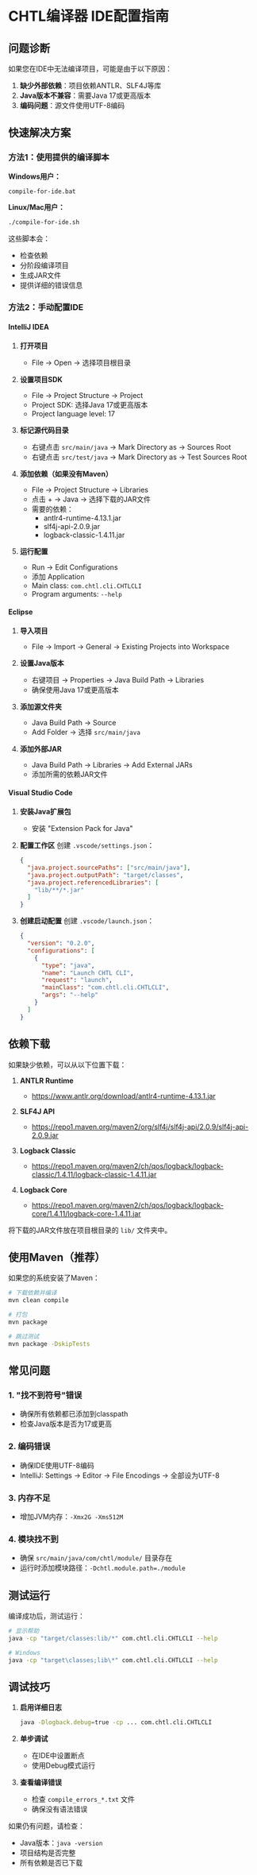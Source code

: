 # CHTL编译器 IDE配置指南

## 问题诊断

如果您在IDE中无法编译项目，可能是由于以下原因：

1. **缺少外部依赖**：项目依赖ANTLR、SLF4J等库
2. **Java版本不兼容**：需要Java 17或更高版本
3. **编码问题**：源文件使用UTF-8编码

## 快速解决方案

### 方法1：使用提供的编译脚本

**Windows用户：**
```
compile-for-ide.bat
```

**Linux/Mac用户：**
```bash
./compile-for-ide.sh
```

这些脚本会：
- 检查依赖
- 分阶段编译项目
- 生成JAR文件
- 提供详细的错误信息

### 方法2：手动配置IDE

#### IntelliJ IDEA

1. **打开项目**
   - File → Open → 选择项目根目录

2. **设置项目SDK**
   - File → Project Structure → Project
   - Project SDK: 选择Java 17或更高版本
   - Project language level: 17

3. **标记源代码目录**
   - 右键点击 `src/main/java` → Mark Directory as → Sources Root
   - 右键点击 `src/test/java` → Mark Directory as → Test Sources Root

4. **添加依赖（如果没有Maven）**
   - File → Project Structure → Libraries
   - 点击 + → Java → 选择下载的JAR文件
   - 需要的依赖：
     - antlr4-runtime-4.13.1.jar
     - slf4j-api-2.0.9.jar
     - logback-classic-1.4.11.jar

5. **运行配置**
   - Run → Edit Configurations
   - 添加 Application
   - Main class: `com.chtl.cli.CHTLCLI`
   - Program arguments: `--help`

#### Eclipse

1. **导入项目**
   - File → Import → General → Existing Projects into Workspace

2. **设置Java版本**
   - 右键项目 → Properties → Java Build Path → Libraries
   - 确保使用Java 17或更高版本

3. **添加源文件夹**
   - Java Build Path → Source
   - Add Folder → 选择 `src/main/java`

4. **添加外部JAR**
   - Java Build Path → Libraries → Add External JARs
   - 添加所需的依赖JAR文件

#### Visual Studio Code

1. **安装Java扩展包**
   - 安装 "Extension Pack for Java"

2. **配置工作区**
   创建 `.vscode/settings.json`：
   ```json
   {
     "java.project.sourcePaths": ["src/main/java"],
     "java.project.outputPath": "target/classes",
     "java.project.referencedLibraries": [
       "lib/**/*.jar"
     ]
   }
   ```

3. **创建启动配置**
   创建 `.vscode/launch.json`：
   ```json
   {
     "version": "0.2.0",
     "configurations": [
       {
         "type": "java",
         "name": "Launch CHTL CLI",
         "request": "launch",
         "mainClass": "com.chtl.cli.CHTLCLI",
         "args": "--help"
       }
     ]
   }
   ```

## 依赖下载

如果缺少依赖，可以从以下位置下载：

1. **ANTLR Runtime**
   - https://www.antlr.org/download/antlr4-runtime-4.13.1.jar

2. **SLF4J API**
   - https://repo1.maven.org/maven2/org/slf4j/slf4j-api/2.0.9/slf4j-api-2.0.9.jar

3. **Logback Classic**
   - https://repo1.maven.org/maven2/ch/qos/logback/logback-classic/1.4.11/logback-classic-1.4.11.jar

4. **Logback Core**
   - https://repo1.maven.org/maven2/ch/qos/logback/logback-core/1.4.11/logback-core-1.4.11.jar

将下载的JAR文件放在项目根目录的 `lib/` 文件夹中。

## 使用Maven（推荐）

如果您的系统安装了Maven：

```bash
# 下载依赖并编译
mvn clean compile

# 打包
mvn package

# 跳过测试
mvn package -DskipTests
```

## 常见问题

### 1. "找不到符号"错误
- 确保所有依赖都已添加到classpath
- 检查Java版本是否为17或更高

### 2. 编码错误
- 确保IDE使用UTF-8编码
- IntelliJ: Settings → Editor → File Encodings → 全部设为UTF-8

### 3. 内存不足
- 增加JVM内存：`-Xmx2G -Xms512M`

### 4. 模块找不到
- 确保 `src/main/java/com/chtl/module/` 目录存在
- 运行时添加模块路径：`-Dchtl.module.path=./module`

## 测试运行

编译成功后，测试运行：

```bash
# 显示帮助
java -cp "target/classes:lib/*" com.chtl.cli.CHTLCLI --help

# Windows
java -cp "target\classes;lib\*" com.chtl.cli.CHTLCLI --help
```

## 调试技巧

1. **启用详细日志**
   ```bash
   java -Dlogback.debug=true -cp ... com.chtl.cli.CHTLCLI
   ```

2. **单步调试**
   - 在IDE中设置断点
   - 使用Debug模式运行

3. **查看编译错误**
   - 检查 `compile_errors_*.txt` 文件
   - 确保没有语法错误

如果仍有问题，请检查：
- Java版本：`java -version`
- 项目结构是否完整
- 所有依赖是否已下载